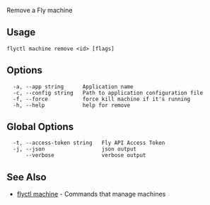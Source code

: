 Remove a Fly machine


## Usage
~~~
flyctl machine remove <id> [flags]
~~~

## Options

~~~
  -a, --app string      Application name
  -c, --config string   Path to application configuration file
  -f, --force           force kill machine if it's running
  -h, --help            help for remove
~~~

## Global Options

~~~
  -t, --access-token string   Fly API Access Token
  -j, --json                  json output
      --verbose               verbose output
~~~

## See Also

* [flyctl machine](/docs/flyctl/machine/)	 - Commands that manage machines

